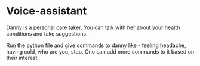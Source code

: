 # Voice-assistant
Danny is a personal care taker. You can talk with her about your health conditions and take suggestions.


Run the python file and give commands to danny like - feeling headache, having cold, who are you, stop. One can add more commands to it based on their interest.  
